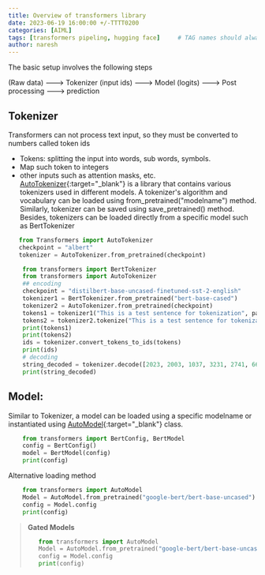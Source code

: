 ```yaml
---
title: Overview of transformers library
date: 2023-06-19 16:00:00 +/-TTTT0200
categories: [AIML]
tags: [transformers pipeling, hugging face]     # TAG names should always be lowercase
author: naresh
---
```


The basic setup involves the following steps

(Raw data)  ---> Tokenizer (input ids) ---> Model (logits) ---> Post processing ---> prediction

## Tokenizer
 Transformers can not process text input, so they must be converted to numbers called token ids
 - Tokens: splitting the input into words, sub words, symbols.
 - Map such token to integers
 - other inputs such as attention masks, etc.
 [AutoTokenizer](https://huggingface.co/docs/transformers/main/en/model_doc/auto#transformers.AutoTokenizer){:target="_blank"} is a library that contains various tokenizers used in different models. A tokenizer's algorithm and vocabulary can be loaded using from_pretrained("modelname") method. Similarly, tokenizer can be saved using save_pretrained() method. Besides, tokenizers can be loaded directly from a specific model such as BertTokenizer
 ```Python 
    from Transformers import AutoTokenizer
    checkpoint = "albert"
    tokenizer = AutoTokenizer.from_pretrained(checkpoint)
```
```Python 
    from transformers import BertTokenizer
    from transformers import AutoTokenizer
    ## encoding
    checkpoint = "distilbert-base-uncased-finetuned-sst-2-english"
    tokenizer1 = BertTokenizer.from_pretrained("bert-base-cased")
    tokenizer2 = AutoTokenizer.from_pretrained(checkpoint)
    tokens1 = tokenizer1("This is a test sentence for tokenization", padding=True, truncation=True, return_tensors="pt")
    tokens2 = tokenizer2.tokenize("This is a test sentence for tokenization")
    print(tokens1)
    print(tokens2)
    ids = tokenizer.convert_tokens_to_ids(tokens)
    print(ids)
    # decoding
    string_decoded = tokenizer.decode([2023, 2003, 1037, 3231, 2741, 6651, 2005, 19204, 3989])
    print(string_decoded)
```

## Model: 
Similar to Tokenizer, a model can be loaded using a specific modelname or instantiated using [AutoModel](https://huggingface.co/docs/transformers/model_doc/auto#transformers.AutoModel){:target="_blank"} class.

```Python 
    from transformers import BertConfig, BertModel
    config = BertConfig()
    model = BertModel(config)
    print(config)
```

Alternative loading method

```Python 
    from transformers import AutoModel
    Model = AutoModel.from_pretrained("google-bert/bert-base-uncased")
    config = Model.config
    print(config)
```

> **Gated Models** 
> ```Python 
>    from transformers import AutoModel
>    Model = AutoModel.from_pretrained("google-bert/bert-base-uncased")
>    config = Model.config
>    print(config)